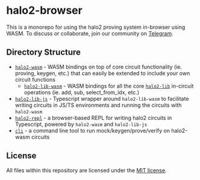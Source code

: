 # halo2-browser

This is a monorepo for using the halo2 proving system in-browser using WASM. To discuss or collaborate, join our community on [Telegram](https://t.me/halo2browser). 

## Directory Structure

* [`halo2-wasm`](./halo2-wasm) - WASM bindings on top of core circuit functionality (ie. proving, keygen, etc.) that can easily be extended to include your own circuit functions
    * [`halo2-lib-wasm`](./halo2-wasm/src/halo2lib.rs) - WASM bindings for all the core [`halo2-lib`](https://github.com/axiom-crypto/halo2-lib) in-circuit operations (ie. add, sub, select_from_idx, etc.)
* [`halo2-lib-js`](./halo2-lib-js) - Typescript wrapper around `halo2-lib-wasm` to facilitate writing circuits in JS/TS environments and running the circuits with `halo2-wasm`
* [`halo2-repl`](./halo2-repl) - a browser-based REPL for writing halo2 circuits in Typescript, powered by `halo2-wasm` and `halo2-lib-js`
* [`cli`](./cli) - a command line tool to run mock/keygen/prove/verify on halo2-wasm circuits

## License

All files within this repository are licensed under the [MIT license](./LICENSE).
